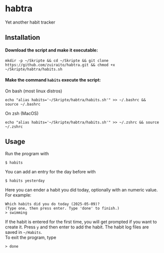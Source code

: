 # habtra
Yet another habit tracker

## Installation
#### Download the script and make it executable:
```
mkdir -p ~/Skripte && cd ~/Skripte && git clone https://github.com/zuiraito/habtra.git && chmod +x ~/Skripte/habtra/habits.sh 
```
#### Make the command `habits` execute the script:
On bash (most linux distros)
```
echo "alias habits='~/Skripte/habtra/habits.sh'" >> ~/.bashrc && source ~/.bashrc
```
On zsh (MacOS)
```
echo "alias habits='~/Skripte/habtra/habits.sh'" >> ~/.zshrc && source ~/.zshrc
```
## Usage
Run the program with
```
$ habits
```
You can add an entry for the day before with
```
$ habits yesterday
``` 
Here you can ender a habit you did today, optionally with an numeric value. For example:
```
Which habits did you do today (2025-05-09)?
(Type one, then press enter. Type 'done' to finish.)
> swimming
```
If the habit is entered for the first time, you will get prompted if you want to create it. Press `y` and then enter to add the habit. The habit log files are saved in `~/Habits`.<br>
To exit the program, type
```
> done
```
